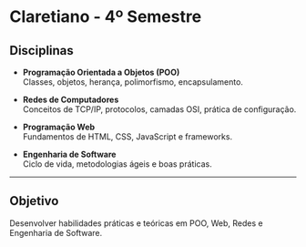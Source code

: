 # Claretiano - 4º Semestre
## Disciplinas
- **Programação Orientada a Objetos (POO)**  
  Classes, objetos, herança, polimorfismo, encapsulamento.  

- **Redes de Computadores**  
  Conceitos de TCP/IP, protocolos, camadas OSI, prática de configuração.  

- **Programação Web**  
  Fundamentos de HTML, CSS, JavaScript e frameworks.  

- **Engenharia de Software**  
  Ciclo de vida, metodologias ágeis e boas práticas.

---

## Objetivo
Desenvolver habilidades práticas e teóricas em POO, Web, Redes e Engenharia de Software.
